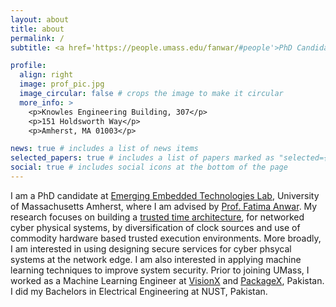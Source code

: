 ```yaml
---
layout: about
title: about
permalink: /
subtitle: <a href='https://people.umass.edu/fanwar/#people'>PhD Candidate, Electrical and Computer Engineering, UMass Amherst</a>.

profile:
  align: right
  image: prof_pic.jpg
  image_circular: false # crops the image to make it circular
  more_info: >
    <p>Knowles Engineering Building, 307</p>
    <p>151 Holdsworth Way</p>
    <p>Amherst, MA 01003</p>

news: true # includes a list of news items
selected_papers: true # includes a list of papers marked as "selected={true}"
social: true # includes social icons at the bottom of the page
---
```


I am a PhD candidate at [Emerging Embedded Technologies Lab](https://people.umass.edu/fanwar/?_gl=1*18pxsz3*_gcl_au*MTQ1Njg4MTcwOS4xNzAxNDYwNTI0*_ga*MTEzNjM2Nzk3OC4xNjc3NzExMjA3*_ga_21RLS0L7EB*MTcwMzQ0NjEyOC4xMDAuMC4xNzAzNDQ2MTI4LjAuMC4w), University of Massachusetts Amherst, where I am advised by [Prof. Fatima Anwar](https://scholar.google.com/citations?user=NiFGpXoAAAAJ&hl=en). My research focuses on building a [trusted time architecture](https://people.umass.edu/fanwar/?_gl=1*18pxsz3*_gcl_au*MTQ1Njg4MTcwOS4xNzAxNDYwNTI0*_ga*MTEzNjM2Nzk3OC4xNjc3NzExMjA3*_ga_21RLS0L7EB*MTcwMzQ0NjEyOC4xMDAuMC4xNzAzNDQ2MTI4LjAuMC4w#projects), for networked cyber physical systems, by diversification of clock sources and use of commodity hardware based trusted execution environments. More broadly, I am interested in using designing secure services for cyber phsycal systems at the network edge. I am also interested in applying machine learning techniques to improve system security. Prior to joining UMass, I worked as a Machine Learning Engineer at [VisionX](visionx.io) and [PackageX](packagex.io), Pakistan. I did my Bachelors in Electrical Engineering at NUST, Pakistan.
